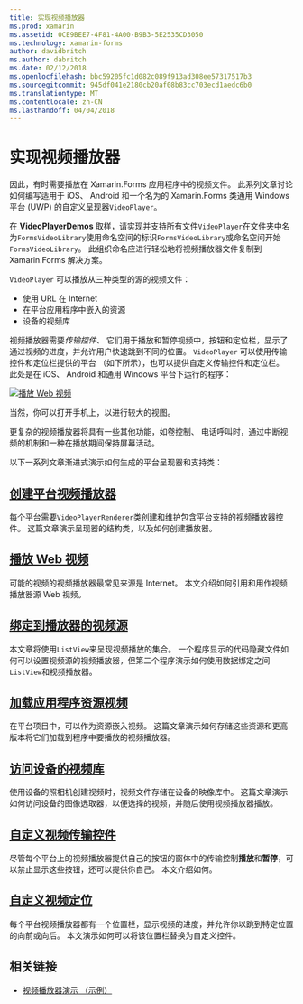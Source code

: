 ```yaml
---
title: 实现视频播放器
ms.prod: xamarin
ms.assetid: 0CE9BEE7-4F81-4A00-B9B3-5E2535CD3050
ms.technology: xamarin-forms
author: davidbritch
ms.author: dabritch
ms.date: 02/12/2018
ms.openlocfilehash: bbc59205fc1d082c089f913ad308ee57317517b3
ms.sourcegitcommit: 945df041e2180cb20af08b83cc703ecd1aedc6b0
ms.translationtype: MT
ms.contentlocale: zh-CN
ms.lasthandoff: 04/04/2018
---
```

# <a name="implementing-a-video-player"></a>实现视频播放器

因此，有时需要播放在 Xamarin.Forms 应用程序中的视频文件。 此系列文章讨论如何编写适用于 iOS、 Android 和一个名为的 Xamarin.Forms 类通用 Windows 平台 (UWP) 的自定义呈现器`VideoPlayer`。

在[ **VideoPlayerDemos** ](https://developer.xamarin.com/samples/xamarin-forms/customrenderers/VideoPlayerDemos/)取样，请实现并支持所有文件`VideoPlayer`在文件夹中名为`FormsVideoLibrary`使用命名空间的标识`FormsVideoLibrary`或命名空间开始`FormsVideoLibrary`。 此组织命名应进行轻松地将视频播放器文件复制到 Xamarin.Forms 解决方案。

`VideoPlayer` 可以播放从三种类型的源的视频文件：

- 使用 URL 在 Internet
- 在平台应用程序中嵌入的资源
- 设备的视频库

视频播放器需要*传输控件*、 它们用于播放和暂停视频中，按钮和定位栏，显示了通过视频的进度，并允许用户快速跳到不同的位置。 `VideoPlayer` 可以使用传输控件和定位栏提供的平台 （如下所示），也可以提供自定义传输控件和定位栏。 此处是在 iOS、 Android 和通用 Windows 平台下运行的程序：

[![播放 Web 视频](web-videos-images/playwebvideo-small.png "播放 Web 视频")](web-videos-images/playwebvideo-large.png#lightbox "播放 Web 视频")

当然，你可以打开手机上，以进行较大的视图。

更复杂的视频播放器将具有一些其他功能，如卷控制、 电话呼叫时，通过中断视频的机制和一种在播放期间保持屏幕活动。

以下一系列文章渐进式演示如何生成的平台呈现器和支持类：

## <a name="creating-the-platform-video-playersplayer-creationmd"></a>[创建平台视频播放器](player-creation.md)

每个平台需要`VideoPlayerRenderer`类创建和维护包含平台支持的视频播放器控件。 这篇文章演示呈现器的结构类，以及如何创建播放器。

## <a name="playing-a-web-videoweb-videosmd"></a>[播放 Web 视频](web-videos.md)

可能的视频的视频播放器最常见来源是 Internet。 本文介绍如何引用和用作视频播放器源 Web 视频。

## <a name="binding-video-sources-to-the-playersource-bindingsmd"></a>[绑定到播放器的视频源](source-bindings.md)

本文章将使用`ListView`来呈现视频播放的集合。 一个程序显示的代码隐藏文件如何可以设置视频源的视频播放器，但第二个程序演示如何使用数据绑定之间`ListView`和视频播放器。

## <a name="loading-application-resource-videosloading-resourcesmd"></a>[加载应用程序资源视频](loading-resources.md)

在平台项目中，可以作为资源嵌入视频。 这篇文章演示如何存储这些资源和更高版本将它们加载到程序中要播放的视频播放器。

## <a name="accessing-the-devices-video-libraryaccessing-librarymd"></a>[访问设备的视频库](accessing-library.md)

使用设备的照相机创建视频时，视频文件存储在设备的映像库中。 这篇文章演示如何访问设备的图像选取器，以便选择的视频，并随后使用视频播放器播放。

## <a name="custom-video-transport-controlscustom-transportmd"></a>[自定义视频传输控件](custom-transport.md)

尽管每个平台上的视频播放器提供自己的按钮的窗体中的传输控制**播放**和**暂停**，可以禁止显示这些按钮，还可以提供你自己。 本文介绍如何。

## <a name="custom-video-positioningcustom-positioningmd"></a>[自定义视频定位](custom-positioning.md)

每个平台视频播放器都有一个位置栏，显示视频的进度，并允许你以跳到特定位置的向前或向后。 本文演示如何可以将该位置栏替换为自定义控件。





## <a name="related-links"></a>相关链接

- [视频播放器演示 （示例）](https://developer.xamarin.com/samples/xamarin-forms/customrenderers/VideoPlayerDemos/)
